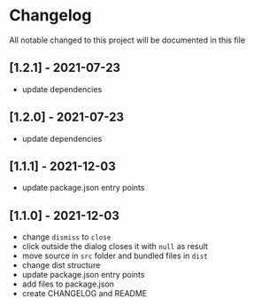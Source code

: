 # Changelog
All notable changed to this project will be documented in this file

## [1.2.1] - 2021-07-23
- update dependencies

## [1.2.0] - 2021-07-23
- update dependencies

## [1.1.1] - 2021-12-03
- update package.json entry points

## [1.1.0] - 2021-12-03
- change `dismiss` to `close`
- click outside the dialog closes it with `null` as result
- move source in `src` folder and bundled files in `dist`
- change dist structure
- update package.json entry points
- add files to package.json
- create CHANGELOG and README